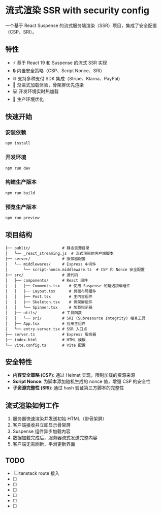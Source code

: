 <!--
 * @Author: BuXiongYu
 * @Date: 2025-04-16 22:56:47
 * @LastEditors: BuXiongYu
 * @LastEditTime: 2025-04-16 23:01:05
 * @Description: 流式渲染 SSR with security config
-->

# 流式渲染 SSR with security config

一个基于 React Suspense 的流式服务端渲染（SSR）项目，集成了安全配置（CSP、SRI）。

## 特性

- ⚡ 基于 React 19 和 Suspense 的流式 SSR 实现
- 🔒 内置安全策略（CSP、Script Nonce、SRI）
- 🌐 支持多种支付 SDK 集成（Stripe、Klarna、PayPal）
- 🔄 渐进式加载体验，骨架屏优先渲染
- 💻 开发环境实时热加载
- 🚀 生产环境优化

## 快速开始

### 安装依赖

```bash
npm install
```

### 开发环境

```bash
npm run dev
```

### 构建生产版本

```bash
npm run build
```

### 预览生产版本

```bash
npm run preview
```

## 项目结构

```
├── public/              # 静态资源目录
│   └── _react_streaming.js  # 流式渲染的客户端脚本
├── server/              # 服务器配置
│   └── middlewares/     # Express 中间件
│       └── script-nonce.middleware.ts  # CSP 和 Nonce 安全配置
├── src/                 # 源代码
│   ├── components/      # React 组件
│   │   ├── Comments.tsx    # 使用 Suspense 的延迟加载组件
│   │   ├── Layout.tsx      # 页面布局组件
│   │   ├── Post.tsx        # 主内容组件
│   │   ├── Skeleton.tsx    # 骨架屏组件
│   │   └── Spinner.tsx     # 加载指示器
│   ├── utils/           # 工具函数
│   │   └── sri/         # SRI (Subresource Integrity) 相关工具
│   ├── App.tsx          # 应用主组件
│   └── entry-server.tsx # SSR 入口点
├── server.ts            # Express 服务器
├── index.html           # HTML 模板
└── vite.config.ts       # Vite 配置
```

## 安全特性

- **内容安全策略 (CSP)**: 通过 Helmet 实现，限制加载的资源来源
- **Script Nonce**: 为脚本添加随机生成的 nonce 值，增强 CSP 的安全性
- **子资源完整性 (SRI)**: 通过 hash 验证第三方脚本的完整性

## 流式渲染如何工作

1. 服务器快速渲染并发送初始 HTML（带骨架屏）
2. 客户端接收并立即显示骨架屏
3. Suspense 组件异步加载内容
4. 数据加载完成后，服务器流式发送完整内容
5. 客户端无需刷新，平滑更新界面

## TODO

- [ ] tanstack route 接入
- [ ] 
- [ ] 
- [ ] 
- [ ] 
- [ ] 
- [ ] 